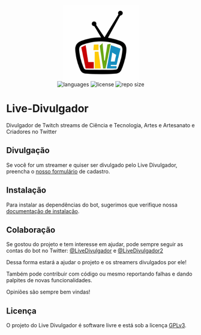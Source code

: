 <div align="center">
    <img src=".github/images/livedivulgador.jpg" width="200px" />
    <div>
        <img src="https://img.shields.io/github/languages/count/LiveDivulgador/Live-Divulgador?color=%23FBC86D&style=flat-square" alt="languages" />
        <img src="https://img.shields.io/github/license/LiveDivulgador/Live-Divulgador?color=%23FBC86D&style=flat-square" alt="license" />
        <img src="https://img.shields.io/github/repo-size/LiveDivulgador/Live-Divulgador?color=%23FBC86D&style=flat-square" alt="repo size" />
    </div>
</div>

# Live-Divulgador

Divulgador de Twitch streams de Ciência e Tecnologia, Artes e Artesanato e Criadores no Twitter

## Divulgação

Se você for um streamer e quiser ser divulgado pelo Live Divulgador, preencha o [nosso formulário](link-form) de cadastro.

## Instalação

Para instalar as dependências do bot, sugerimos que verifique nossa [documentação de instalação](./docs/INSTALLATION.md).

## Colaboração

Se gostou do projeto e tem interesse em ajudar, pode sempre seguir as contas do bot no Twitter: [@LiveDivulgador](https://twitter.com/LiveDivulgador) e [@LiveDivulgador2](https://twitter.com/LiveDivulgador2)

Dessa forma estará a ajudar o projeto e os streamers divulgados por ele!

Também pode contribuir com código ou mesmo reportando falhas e dando palpites de novas funcionalidades.

Opiniões são sempre bem vindas!

## Licença

O projeto do Live Divulgador é software livre e está sob a licença [GPLv3](https://www.gnu.org/licenses/gpl-3.0.html).
